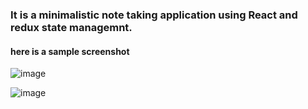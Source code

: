### It is a minimalistic note taking application using React and redux state managemnt.


#### here is a sample screenshot

![image](https://github.com/dawit-andargachew/A2SV__Web-learning-Path/assets/84455217/1b3fa2ec-16f7-4dbd-80aa-dd0c5fe15317)


![image](https://github.com/dawit-andargachew/A2SV__Web-learning-Path/assets/84455217/c0e079b7-af4c-48dc-a234-e71b6ac48849)







